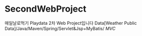 # SecondWebProject
매일날로먹기 Playdata 2차 Web Project입니다
Data[Weather Public Data]/Java/Maven/Spring/Servlet&amp;Jsp+MyBatis/ *MVC*
